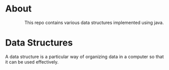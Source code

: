 <h1>About</h1>

<p style="text-align:right">This repo contains various data structures implemented using java.</p>

<h1>Data Structures</h1>

<p align="justify">A data structure is a particular way of organizing data in a computer so that it can be used effectively.
</p>

